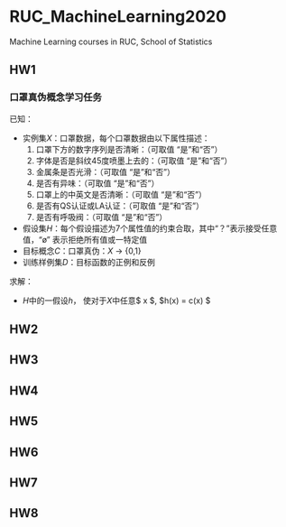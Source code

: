 # RUC_MachineLearning2020
Machine Learning courses in RUC, School of Statistics

## HW1
### 口罩真伪概念学习任务

已知：

* 实例集$X$：口罩数据，每个口罩数据由以下属性描述：
	1. 口罩下方的数字序列是否清晰：（可取值 “是”和“否”）
	2. 字体是否是斜纹45度喷墨上去的：（可取值 “是”和“否”）
	3. 金属条是否光滑：（可取值 “是”和“否”）
	4. 是否有异味：（可取值 “是”和“否”）
	5. 口罩上的中英文是否清晰：（可取值 “是”和“否”）
	6. 是否有QS认证或LA认证：（可取值 “是”和“否”）
	7. 是否有呼吸阀：（可取值 “是”和“否”）
* 假设集$H$：每个假设描述为7个属性值的约束合取，其中“？”表示接受任意值，“ø” 表示拒绝所有值或一特定值
* 目标概念$C$：口罩真伪：$X$ $\rightarrow$ {0,1}
* 训练样例集$D$：目标函数的正例和反例

求解：

* $H$中的一假设$h$， 使对于$X$中任意$ x $, $h(x) = c(x) $
## HW2

## HW3
## HW4
## HW5
## HW6
## HW7
## HW8
